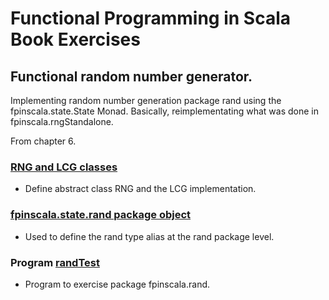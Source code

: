 # Functional Programming in Scala Book Exercises

## Functional random number generator.

Implementing random number generation package rand
using the fpinscala.state.State Monad.  Basically,
reimplementating what was done in fpinscala.rngStandalone.

From chapter 6.

### [RNG and LCG classes](RNG.scala)
* Define abstract class RNG and the LCG implementation.

### [fpinscala.state.rand package object](package.scala)
* Used to define the rand type alias at the rand package level.

### Program [randTest](randTest.scala)
* Program to exercise package fpinscala.rand.

